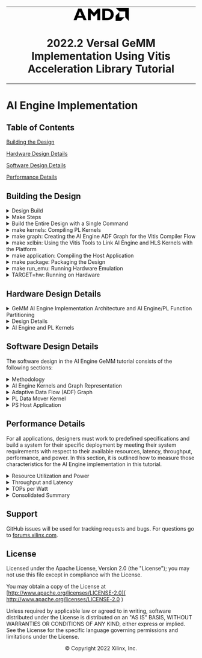 <table class="sphinxhide" width="100%">
 <tr width="100%">
    <td align="center"><img src="https://raw.githubusercontent.com/Xilinx/Image-Collateral/main/xilinx-logo.png" width="30%"/><h1>2022.2 Versal GeMM Implementation Using Vitis Acceleration Library Tutorial</h1>
    </td>
 </tr>
</table>

# AI Engine Implementation 

## Table of Contents

[Building the Design](#Building-the-Design)

[Hardware Design Details](#Hardware-Design-Details)

[Software Design Details](#Software-Design-Details)

[Performance Details](#Performance-Details)

## Building the Design

<details>
<summary>Design Build</summary> 

### Design Build

In this section, you will build and run the GeMM design using the AI Engine implementation. You will compile the AI Engine design and integrate it into a larger system design (including the PL kernels and PS host application). Review the [Integrating the Application section in the AI Engine Documentation](https://docs.xilinx.com/r/en-US/ug1076-ai-engine-environment/Integrating-the-Application-Using-the-Vitis-Tools-Flow) for the general flow. 

At the end of this section, the design flow will generate a new directory (called `build/`). Underneath are sub-directories named `(gemm_$(MAT_DIMS)/` (for example, `gemm_32x32x32/`) depending on the Mat A and Mat B Dimensions and the number of instances `x$(GEMM_INSTS)` chosen in the build. Each sub-directory contains the `hw_emu/` and/or `hw/` subfolders. The respective subfolders contain `Work/` and `libadf.a`, outputs from the AI Engine compiler, the host app executable and the builds, targeted to `hw` or `hw_emu` respectively. The `hw_emu/` subfolder contains the build for hardware emulation. The `hw/` subfolder contains the build for hardware run on a VCK190 board.

</details>

<details>
<summary>Make Steps</summary> 

### Make Steps

To run the following `make` steps (that is, `make kernels`, `make graph`, and so on), you must be in the `AIE/` folder. The options that can be specified in the `make` steps are as follows.

`TARGET:` This can be set to `hw` or `hw_emu` to build the design in the hardware or hardware emulation flow respectively. The default option is `hw_emu`.

`GEMM_INSTS:` This is set to `1` by default and is not allowed to be changed right.

`GEMM_SIZE`: Matrix Dimensions Involved. `32` means Mat A(input matrix 1), B(input matrix 2) and C(output matrix) are square matrices of dimension `32`. Permissible values are `32`, `64`, `128`, `256`, `512`, and `1024`.

`ITER_CNT:` The number of iterations the design is run. The default is `1`.

`EN_TRACE:` Flag to enable trace profiling. `0` is disabled and `1` is enabled. The default is `0` (disabled).

The Makefile uses the following directory references:

```
## Relative gemm directory
RELATIVE_PROJECT_DIR := ./

## Absolute gemm directory = <user path>/Tutorials/AI_Engine/gemm
PROJECT_REPO := $(shell readlink -f $(RELATIVE_PROJECT_DIR))

DESIGN_REPO  := $(PROJECT_REPO)/design
AIE_SRC_REPO := $(DESIGN_REPO)/aie_src
PL_SRC_REPO  := $(DESIGN_REPO)/pl_src
HOST_APP_SRC_REPO := $(DESIGN_REPO)/host_app_src

SYSTEM_CONFIGS_REPO    := $(DESIGN_REPO)/system_configs
PROFILING_CONFIGS_REPO := $(DESIGN_REPO)/profiling_configs
EXEC_SCRIPTS_REPO      := $(DESIGN_REPO)/exec_scripts
VIVADO_METRICS_SCRIPTS_REPO := $(DESIGN_REPO)/vivado_metrics_scripts

BASE_BLD_DIR     := $(PROJECT_REPO)/build
GEMM_BLD_DIR     := $(BASE_BLD_DIR)/gemm_$(MAT_DIMS)
INSTS_BLD_DIR    := $(GEMM_BLD_DIR)/x$(GEMM_INSTS)
BUILD_TARGET_DIR := $(INSTS_BLD_DIR)/$(TARGET)

VIVADO_REPORTS_REPO := $(PROJECT_REPO)/vivado_reports_dir
BLD_VIVADO_REPORTS_DIR := $(VIVADO_REPORTS_REPO)/gemm_$(MAT_DIMS)/x$(GEMM_INSTS)

VCD_XPE_REPO := $(PROJECT_REPO)/vcd_xpe_dir
BLD_VCD_XPE_DIR := $(VCD_XPE_REPO)/gemm_$(MAT_DIMS)/x$(GEMM_INSTS)
VCD_FILE_NAME := gemm_$(MAT_DIMS)_x$(GEMM_INSTS)
BLD_TGT_VCD_FILE := $(BUILD_TARGET_DIR)/$(VCD_FILE_NAME).vcd
XPE_FILE := $(BLD_VCD_XPE_DIR)/graph_$(VCD_FILE_NAME).xpe

EMBEDDED_PACKAGE_OUT := $(BUILD_TARGET_DIR)/package
EMBEDDED_EXEC_SCRIPT := run_script.sh

WORK_DIR := Work
```

</details>

<details>
<summary>Build the Entire Design with a Single Command</summary>

### Build for x86 simulation
Ensure LD_LIBRARY_PATH includes x86 version of Xilinx. e.g. `/opt/xilinx/xrt/lib`.
```bash
make kernels TARGET=sw_emu 
make graph TARGET=sw_emu
make x86sim TARGET=sw_emu # logs at <buildDir/x86simulator_output>, generates emconfig too
make xsa TARGET=sw_emu
make application TARGET=sw_emu
make package TARGET=sw_emu
export XCL_EMULATION_MODE=sw_emu
export XILINX_XRT=/opt/xilinx/xrt/
export X86SIM_OPTIONSPATH=/home/ruien/workspace/Vitis-Tutorials/AI_Engine_Development/Design_Tutorials/10-GeMM_AIEvsDSP/AIE/build/gemm_32x32x32/x1/sw_emu/Work/options/x86sim.options #x86sim
cd build/gemm_32x32x32/x1/sw_emu/
./gemm_aie_xrt.elf a.xclbin

make application TARGET=sw_emu SW_SIM=qemu
make package TARGET=sw_emu SW_SIM=qemu
cd build/gemm_32x32x32/x1/sw_emu/package
./launch_sw_emu.sh -x86-sim-options /home/ruien/workspace/Vitis-Tutorials/AI_Engine_Development/Design_Tutorials/10-GeMM_AIEvsDSP/AIE/build/gemm_32x32x32/x1/sw_emu/Work/options/x86sim.options #QEMU
export XILINX_XRT=/usr
export XCL_EMULATION_MODE=sw_emu
export LD_LIBRARY_PATH=/run/media/mmcblk0p1:/tmp:$LD_LIBRARY_PATH
./gemm_aie_xrt.elf a.xclbin

make kernels
make graph
make xsa
make application
make package
export XILINX_XRT=/usr
./gemm_aie_xrt.elf a.xclbin
```

### Build the Entire Design with a Single Command

If you are already familiar with the AI Engine and Vitis kernel compilation flows, you can build the entire design for each case of `gemm_$(MAT_DIMS)` with one command: 

```bash
make run (default target is hardware emulation, 1 instance, gemm_$(MAT_DIMS) matrix dimensions, iterations=1 and no trace-profiling )
```
or 

```bash
make run TARGET=hw ITER_CNT=16 EN_TRACE=1 GEMM_SIZE=64 (hardware, 16 iterations, , matrix dimentions 64 for Mat A, B and C and enable trace profiling )
```

This command runs the `make kernels`,`make graph`,`make xclbin`,`make application`,`make package`, and `make run_emu` for hardware emulation or to run on hardware (VCK190 board) depending on the `TARGET` you specify. The settings also apply to the individual make steps listed below.

The generated files for each `gemm_$(MAT_DIMS)` are placed under an individual directory: `$(BUILD_TARGET_DIR)/`. Each `make` step to build the design is specified in the following sections. These sections also detail the options used and the location of input and output files in each case.

</details>

<details>
<summary>make kernels: Compiling PL Kernels</summary> 

### make kernels: Compiling PL Kernels

In this step, the Vitis compiler takes any Vitis compiler kernels (RTL or HLS C) in the PL region of the target platform (`xilinx_vck190_base_202220_1`) and the AI Engine kernels and graph and compiles them into their respective XO files. The following commands compile the kernels (default `TARGET=hw_emu`, `GEMM_INSTS=1`, `GEMM_SIZE=32`, `ITER_CNT=1` and `EN_TRACE=0`). 

```
make kernels
```

The command alongwith the options used is as follows (for `dma_hls`):

```
$(BUILD_TARGET_DIR)/$(DATAMOVER_KERNEL_XO).xo: 
	mkdir -p $(BUILD_TARGET_DIR); \
	cd $(BUILD_TARGET_DIR); \
	v++ --target $(TARGET) $(DATAMOVER_KERNEL_VPP_FLAGS) \
		$(VPP_FLAGS) -c -k $(DATAMOVER_KERNEL_TOP) \
		$(DATAMOVER_KERNEL_SRC) -o $@
```

See [this page](https://docs.xilinx.com/r/en-US/ug1393-vitis-application-acceleration/Vitis-Compiler-Command) for a detailed description of all Vitis compiler switches. The following table provides a summary of the switches used. 

|Switch|Description|
|  ---  |  ---  |
|--target \| -t [hw\|hw_emu]|Specifies the build target.|
|--platform \| -f|Specifies the name of a supported acceleration platform as specified by the $PLATFORM_REPO_PATHS environment variable or the full path to the platform XPFM file.|
|--save-temps \| -s|Directs the Vitis compiler command to save intermediate files/directories created during the compilation and link process. Use the `--temp_dir` option to specify a location to write the intermediate files to.|
|--temp_dir <string>|This allows you to manage the location where the tool writes temporary files created during the build process. The temporary results are written by the Vitis compiler, and then removed, unless the `--save-temps` option is also specified.|
|--verbose|Display verbose/debug information.|
|--compile \| -c|Required for compilation to generate XO files from kernel source files.|
|--kernel \<arg\>\|-k \<arg\>|Compile only the specified kernel from the input file. Only one -k option is allowed per Vitis compiler command.|
|--output \| -o|Specifies the name of the output file generated by the V++ command. The DMA HLS kernels output should be XO.|

|Input|Description|
|  ---  |  ---  |
|$(PL_SRC_REPO)/dma_hls.cpp|Defines the data mover PL kernel.|

|Output|Description|
|  ---  |  ---  |
|$(BUILD_TARGET_DIR)/dma_hls.hw_emu.xo|The data mover kernel object file.|

</details>

<details>
<summary>make graph: Creating the AI Engine ADF Graph for the Vitis Compiler Flow</summary> 

### make graph: Creating the AI Engine ADF Graph for Vitis Compiler Flow

An ADF graph can be connected to an extensible Vitis platform (the graph I/Os can be connected either to platform ports or to ports on Vitis kernels through Vitis compiler connectivity directives). 

* The AI Engine ADF C++ graph of the design contains AI Engine kernels and PL kernels. 
* All interconnects between kernels are defined in the C++ graph
* All interconnections to external I/O are fully specified in the C++ simulation testbench (`graph.cpp`) that instantiates the C++ ADF graph object. 

To compile the graph using the Makefile flow type (default `TARGET=hw_emu`, `GEMM_INSTS=1`, `GEMM_SIZE=32`, `ITER_CNT=1` and `EN_TRACE=0`):

```
make graph
```

The following AI Engine compiler command, alongwith the options used, compiles the AI Engine design graph: 

```
...
AIE_FLAGS := -include=$(AIE_SRC_REPO)
AIE_FLAGS += -include=$(DSPLIB_ROOT)/L1/include/aie
AIE_FLAGS += -include=$(DSPLIB_ROOT)/L1/src/aie
AIE_FLAGS += -include=$(DSPLIB_ROOT)/L1/tests/aie/inc
AIE_FLAGS += -include=$(DSPLIB_ROOT)/L1/tests/aie/src
AIE_FLAGS += -include=$(DSPLIB_ROOT)/L2/include/aie
AIE_FLAGS += -include=$(DSPLIB_ROOT)/L2/tests/aie/common/inc
AIE_FLAGS += --verbose
AIE_FLAGS += --Xpreproc="-DITER_CNT=$(ITER_CNT)"
AIE_FLAGS += --Xpreproc="-DGEMM_SIZE=$(GEMM_SIZE)"
AIE_FLAGS += --Xpreproc="-DGEMM_INSTS=$(GEMM_INSTS)"
AIE_FLAGS += --platform=$(PLATFORM)
AIE_FLAGS += --log-level=5
AIE_FLAGS += --test-iterations=2
AIE_FLAGS += --pl-freq=$(PL_FREQ)
AIE_FLAGS += --dataflow

AIE_FLAGS += --heapsize=7000
AIE_FLAGS += --Xchess="main:bridge.llibs=softfloat m"
AIE_FLAGS += --workdir=$(WORK_DIR)
...
graph: $(LIBADF_A)

$(LIBADF_A): $(GRAPH_SRC_CPP)
	mkdir -p $(BUILD_TARGET_DIR); \
	cd $(BUILD_TARGET_DIR); \
	aiecompiler $(AIE_FLAGS) $(GRAPH_SRC_CPP) 2>&1 | tee -a aiecompiler.log
```

See [this page](https://docs.xilinx.com/r/en-US/ug1076-ai-engine-environment) for full AI Engine programming environment documentation.

The following table provides a summary of the switches used. 

|Switch|Description|
|  ---  |  ---  |
|--include=\<string\>|Specify compile-time include directory (zero or more).|
|--verbose\|-v|Verbose output of the AI Engine compiler emits compiler messages at various stages of compilation. These debug and tracing logs provide useful messages on the compilation process.|
|--Xpreproc="-D\<Pre-processor Macro String\>"|Specify compile time macro.|
|--Xchess="\<Chess Make Options\>"|Specify compile time chess make options; "main:bridge.llibs=softfloat m" enables floating point operations.|
|--heapsize=\<int\>|Heap size in bytes.|
|--log-level=\<int\>|Log level for verbose logging (default=1).|
|--workdir=\<string\>|By default, the compiler writes all outputs to a sub-directory of the current directory, called Work. Use this option to specify a different output directory.|

The following is a description of the output objects that results from executing the AI Engine compiler (`aiecompiler`) command.

|Inputs Sources|Description|
|  ---  |  ---  |
|$(AIE_SRC_REPO)/graph.cpp|Defines the GeMM graph objects.|

|Output Objects|Description|
|  ---  |  ---  |
|$(BUILD_TARGET_DIR)/libadf.a|Compiled AI Engine design graph.|
|$(BUILD_TARGET_DIR)/Work/|Directory that contains all outputs of the AI Engine compiler.|
</details>

<details>
<summary>make xclbin: Using the Vitis Tools to Link AI Engine and HLS Kernels with the Platform</summary> 

### make xclbin: Using the Vitis Tools to Link AI Engine and HLS Kernels with the Platform

After the AI Engine kernels and graph and PL HLS kernels have been compiled, you can use the Vitis compiler to link them with the platform to generate a XCLBIN file. 

The Vitis tools allow you to integrate the AI Engine, HLS, and RTL kernels into an existing extensible platform. This is an automated step from a software developer perspective where the platform chosen is provided by the hardware designer. Alternatively, you can opt to use one of the many extensible base platforms provided by Xilinx, and use the Vitis tools to build the hardware design and integrate the AI Engine and PL kernels into it.
 
To test this feature in this tutorial, use the base VCK190 platform to build the design. The command to run this step is shown in the following example (default `TARGET=hw_emu`, `GEMM_INSTS=1`, `GEMM_SIZE=32`, `ITER_CNT=1` and `EN_TRACE=0`):

```
make xclbin
``` 

The command alongwith the options used is as follows:

```
...
VPP_FLAGS := --platform $(PLATFORM)
VPP_FLAGS += --save-temps
VPP_FLAGS += --temp_dir $(BUILD_TARGET_DIR)/_x
VPP_FLAGS += --verbose
VPP_FLAGS += -g
...
VPP_LINK_FLAGS += --clock.freqHz $(VPP_CLOCK_FREQ):$(DATAMOVER_KERNEL_TOP)_0
VPP_LINK_FLAGS += --clock.defaultTolerance 0.001

### If Profiling for Performance Measurement is enabled..
ifeq ($(EN_TRACE),1)
   ifeq ($(GEMM_INSTS),1)
      VPP_LINK_FLAGS += --profile.data $(DATAMOVER_KERNEL_TOP):all:all
   
   endif
   
   VPP_LINK_FLAGS += --profile.trace_memory DDR
   
endif

VPP_LINK_FLAGS += --config $(SYSTEM_CONFIGS_REPO)/x$(GEMM_INSTS).cfg
VPP_LINK_FLAGS += --vivado.prop fileset.sim_1.xsim.simulate.log_all_signals=true

VPP_LINK_FLAGS += --vivado.prop run.synth_1.{STEPS.SYNTH_DESIGN.ARGS.CONTROL_SET_OPT_THRESHOLD}={16}
#VPP_LINK_FLAGS += --vivado.prop run.synth_1.{STEPS.SYNTH_DESIGN.ARGS.RETIMING}={true}

ifeq ($(GEMM_SIZE),64)
   VPP_LINK_FLAGS += --vivado.prop run.impl_1.{strategy}={Area_Explore}
   VPP_LINK_FLAGS += --vivado.prop run.impl_1.{STEPS.POST_ROUTE_PHYS_OPT_DESIGN.ARGS.IS_ENABLED}={true}
   VPP_LINK_FLAGS += --vivado.prop run.impl_1.{STEPS.POST_ROUTE_PHYS_OPT_DESIGN.ARGS.DIRECTIVE}={AggressiveExplore}

else ifeq ($(GEMM_SIZE),512)
   VPP_LINK_FLAGS += --vivado.prop run.impl_1.{strategy}={Area_Explore}

else ifeq ($(GEMM_SIZE),1024)
   VPP_LINK_FLAGS += --vivado.prop run.impl_1.{strategy}={Congestion_SpreadLogic_high}
   VPP_LINK_FLAGS += --vivado.prop run.impl_1.{STEPS.ROUTE_DESIGN.ARGS.DIRECTIVE}={AggressiveExplore}

endif
...
xclbin: $(BUILD_TARGET_DIR)/$(XCLBIN)

$(BUILD_TARGET_DIR)/$(XCLBIN): kernels $(LIBADF_A)
	cd $(BUILD_TARGET_DIR);	\
	v++ -l $(VPP_FLAGS) $(VPP_LINK_FLAGS) -t $(TARGET) -o $@ \
		    $(KERNEL_XOS) $(LIBADF_A)
```
See [this page](https://docs.xilinx.com/r/en-US/ug1393-vitis-application-acceleration/Building-the-Device-Binary) for a detailed description of Vitis linking options.

|Switch|Description|
|  ---  |  ---  |
|--platform \| -f|Specifies the name of a supported acceleration platform as specified by the $PLATFORM_REPO_PATHS environment variable or the full path to the platform XPFM file.|
|--save-temps \| -s|Directs the V++ command to save intermediate files/directories created during the compilation and link process. Use the `--temp_dir` option to specify a location to write the intermediate files to.|
|--temp_dir <string>|This allows you to manage the location where the tool writes temporary files created during the build process. The temporary results are written by the Vitis compiler, and then removed, unless the `--save-temps` option is also specified.|
|--verbose|Display verbose/debug information.|
|--config <config_file>|Specifies a configuration file containing V++ switches.|
|--output \| -o|Specifies the name of the output file generated by the V++ command. In this design the outputs of the DMA HLS kernels and the PL kernels interfacing with the AI Engine are in XO files.|
|--profile.data [<kernel_name>\|all]:[<cu_name>\|all]:[<interface_name>\|all]\(:[counters\|all]\)|Enables monitoring of data ports through the monitor IPs. This option needs to be specified during linking. See [this page](https://www.xilinx.com/html_docs/xilinx2022_2/vitis_doc/vitiscommandcompiler.html#lpy1600804966354) for detailed profiling options.|
|--profile.trace_memory \<FIFO\>:\<size\>\|\<MEMORY\>[\<n\>]|When building the hardware target \(-t=hw\), use this option to specify the type and amount of memory to use for capturing trace data. See [this page](https://www.xilinx.com/html_docs/xilinx2022_2/vitis_doc/vitiscommandcompiler.html#lpy1600804966354) for detailed profiling options.|

The information to tell the linker how to connect the AI Engine and PL kernels together is described in a configuration file, `system_configs/x$(GEMM_INSTS).cfg`. The file describes the overall connection scheme of the system.

```
[connectivity]
nk=dma_hls:1:dma_hls_0

#Connections For GEMM Insts 0...
stream_connect=dma_hls_0.strmOut_to_A0:ai_engine_0.DataIn0
stream_connect=dma_hls_0.strmOut_to_A1:ai_engine_0.DataIn1
stream_connect=dma_hls_0.strmOut_to_A2:ai_engine_0.DataIn2
stream_connect=dma_hls_0.strmOut_to_A3:ai_engine_0.DataIn3
stream_connect=dma_hls_0.strmOut_to_A4:ai_engine_0.DataIn4
stream_connect=dma_hls_0.strmOut_to_A5:ai_engine_0.DataIn5
stream_connect=dma_hls_0.strmOut_to_A6:ai_engine_0.DataIn6
stream_connect=dma_hls_0.strmOut_to_A7:ai_engine_0.DataIn7
stream_connect=dma_hls_0.strmOut_to_A8:ai_engine_0.DataIn8
stream_connect=dma_hls_0.strmOut_to_A9:ai_engine_0.DataIn9
stream_connect=dma_hls_0.strmOut_to_A10:ai_engine_0.DataIn10
stream_connect=dma_hls_0.strmOut_to_A11:ai_engine_0.DataIn11
stream_connect=dma_hls_0.strmOut_to_A12:ai_engine_0.DataIn12
stream_connect=dma_hls_0.strmOut_to_A13:ai_engine_0.DataIn13
stream_connect=dma_hls_0.strmOut_to_A14:ai_engine_0.DataIn14
stream_connect=dma_hls_0.strmOut_to_A15:ai_engine_0.DataIn15
stream_connect=dma_hls_0.strmOut_to_B0:ai_engine_0.DataIn16
stream_connect=dma_hls_0.strmOut_to_B1:ai_engine_0.DataIn17
stream_connect=dma_hls_0.strmOut_to_B2:ai_engine_0.DataIn18
stream_connect=dma_hls_0.strmOut_to_B3:ai_engine_0.DataIn19
stream_connect=dma_hls_0.strmOut_to_B4:ai_engine_0.DataIn20
stream_connect=dma_hls_0.strmOut_to_B5:ai_engine_0.DataIn21
stream_connect=dma_hls_0.strmOut_to_B6:ai_engine_0.DataIn22
stream_connect=dma_hls_0.strmOut_to_B7:ai_engine_0.DataIn23
stream_connect=dma_hls_0.strmOut_to_B8:ai_engine_0.DataIn24
stream_connect=dma_hls_0.strmOut_to_B9:ai_engine_0.DataIn25
stream_connect=dma_hls_0.strmOut_to_B10:ai_engine_0.DataIn26
stream_connect=dma_hls_0.strmOut_to_B11:ai_engine_0.DataIn27
stream_connect=dma_hls_0.strmOut_to_B12:ai_engine_0.DataIn28
stream_connect=dma_hls_0.strmOut_to_B13:ai_engine_0.DataIn29
stream_connect=dma_hls_0.strmOut_to_B14:ai_engine_0.DataIn30
stream_connect=dma_hls_0.strmOut_to_B15:ai_engine_0.DataIn31
stream_connect=ai_engine_0.DataOut0:dma_hls_0.strmInp_from_C0
stream_connect=ai_engine_0.DataOut1:dma_hls_0.strmInp_from_C1
stream_connect=ai_engine_0.DataOut2:dma_hls_0.strmInp_from_C2
stream_connect=ai_engine_0.DataOut3:dma_hls_0.strmInp_from_C3

[advanced]
## Disable Profiling in hw_emu so that it is faster...
param=hw_emu.enableProfiling=false

## Export the xsa of the design..
param=compiler.addOutputTypes=hw_export
```

See [this page](https://docs.xilinx.com/r/en-US/ug1393-vitis-application-acceleration/Vitis-Compiler-Configuration-File) for a detailed description of the Vitis compiler configuration file.

|Switch|Comment|
|  ---  |  ---  |
|--connectivity.nk|Number of kernels. `dma_hls:1:dma_hls_0` means that the Vitis compiler should instantiate one dma_hls kernel and name the instance `dma_hls_0`.|
|--connectivity.stream_connect|How the kernels will connect to IPs, platforms, or other kernels. The output of the AI Engine compiler tells you the interfaces that need to be connected. `dma_hls_0.strmOut_to_A0:ai_engine_0.DataIn0` means that the Vitis compiler should connect the port `strmOut_to_A0` of the `dma_hls` PL kernel to the shim channel of the AI Engine with the logical name `DataIn0`, defined in `$(AIE_SRC_REPO)/graph.cpp` as part of the PLIO instantiation.|
|param=compiler.addOutputTypes=hw_export| This option tells the Vitis compiler that besides creating an XCLBIN file, it also outputs an XSA file which is needed to create a post-Vivado fixed platform for Vitis software development.|

The Vitis compiler calls the Vivado® IP integrator under the hood to build the design. The platform and kernels are input to the Vivado Design Suite, which produces a simulation XSA or an XSA after running place and route on the design. The point at which the XSA is produced from Vivado depends on the `-target` option set on the Vitis compiler command line. 

You can now view the Vivado project, which is located in the `$(BUILD_TARGET_DIR)/_x/link/vivado/vpl/prj` directory. You have now have generated the XCLBIN file that will be used to execute your design on the platform.

</details>

<details>
<summary>make application: Compiling the Host Application</summary> 

### make application: Compiling the Host Application

You can compile the host application by following the typical cross-compilation flow for the Cortex A72. To build the application, run the following command (default `TARGET=hw_emu`, `GEMM_INSTS=1`, `GEMM_SIZE=32`, `ITER_CNT=1` and `EN_TRACE=0`):

```
make application
```
or

```
application: $(LIBADF_A)
	@rm -rf $(BUILD_TARGET_DIR)/app_control.o $(BUILD_TARGET_DIR)/gemm_aie_app.o $(BUILD_TARGET_DIR)/$(APP_ELF)
	$(CXX) $(GCC_FLAGS) $(GCC_INC_FLAGS) $(AIE_CONTROL_CPP) -o $(BUILD_TARGET_DIR)/app_control.o
	$(CXX) $(GCC_FLAGS) $(GCC_INC_FLAGS) $(APP_SRC_CPP) -o $(BUILD_TARGET_DIR)/gemm_aie_app.o $(GCC_INC_LIB) $(GCC_LIB)
	$(CXX) $(BUILD_TARGET_DIR)/app_control.o $(BUILD_TARGET_DIR)/gemm_aie_app.o $(GCC_INC_LIB) $(GCC_LIB) -o $(BUILD_TARGET_DIR)/$(APP_ELF)
```

See [this page](https://xilinx.github.io/XRT/2022.2/html/index.html) for XRT documentation. See [this page](https://docs.xilinx.com/r/en-US/ug1393-vitis-application-acceleration/Host-Programming) for details of host application programming.


|Switch|Description|
|  ---  |  ---  |
|-O \| Optimize.| Optimizing compilation takes more time and a lot more memory for a large function. With -O, the compiler tries to reduce code size and execution time, without performing any of the optimizations that can take a great deal of compilation time.|
|-D__linux__|
|-DXAIE_DEBUG|Enable debug interface capabilities where certain core status, event status, or stack trace can be dumped out.|
|-D\<Pre-processor Macro String\>=\<value\>|Pass pre-processor macro definitions to the cross-compiler.|
|-I \<dir\>|Add the directory `dir` to the list of directories to be searched for header files.|
|-o \<file\>|Place output in file `<file>`. This applies regardless of the output being produced, whether it be an executable file, an object file, an assembler file, or preprocessed C code.|
|--sysroot=\<dir\>|Use `dir` as the logical root directory for headers and libraries. For example, if the compiler normally searches for headers in `/usr/include` and libraries in `/usr/lib`, it instead searches `dir/usr/include` and `dir/usr/lib`. This is automatically set by the `env_setup.sh` script.|
|-l\<library\>|Search the library named `library` when linking. The GeMM tutorial requires the `adf_api_xrt` and `xrt_coreutil` libraries.|
|-L \<dir\>|Add directory `<dir>` to the list of directories to be searched for `-l`.|

The following is a description of the input sources compiled by the AI Engine compiler command. 

|Inputs Sources|Description|
|  ---  |  ---  |
|$(HOST_APP_SRC_REPO)/gemm_aie_app.cpp|Source application file for the `gemm_aie_xrt.elf` that will run on an A72 processor.|
|$(BUILD_TARGET_DIR)/Work/ps/c_rts/aie_control_xrt.cpp|This is the AI Engine control code generated implementing the graph APIs for the GeMM graph.|

The following is a description of the output objects that results from executing the AI Engine compiler command with the above inputs and options. 

|Output Objects|Description|
|  ---  |  ---  |
|$(BUILD_TARGET_DIR)/gemm_aie_xrt.elf|The executable that will run on an A72 processor.|

</details>

<details>
<summary>make package: Packaging the Design</summary> 

### make package: Packaging the Design

With the AI Engine outputs created, as well as the new platform, you can now generate the programmable device image (PDI) and a package to be used on an SD card. The PDI contains all the executables, bitstreams, and configurations of the device. The packaged SD card directory contains everything to boot Linux, the generated applications, and the XCLBIN.

The command to run this step is as follows (default `TARGET=hw_emu`, `GEMM_INSTS=1`, `GEMM_SIZE=32`, `ITER_CNT=1` and `EN_TRACE=0`):

```
make package
``` 

or

```
...
PKG_FLAGS := -t $(TARGET)
PKG_FLAGS += --save-temps
PKG_FLAGS += --temp_dir $(BUILD_TARGET_DIR)/_x
PKG_FLAGS += -f $(PLATFORM)
PKG_FLAGS += --package.rootfs $(XLNX_VERSAL)/rootfs.ext4
PKG_FLAGS += --package.kernel_image $(XLNX_VERSAL)/Image
PKG_FLAGS += --package.boot_mode=sd
PKG_FLAGS += --package.out_dir $(EMBEDDED_PACKAGE_OUT)
PKG_FLAGS += --package.image_format=ext4
PKG_FLAGS += --package.sd_file $(BUILD_TARGET_DIR)/$(APP_ELF) $(BUILD_TARGET_DIR)/$(XCLBIN) $(LIBADF_A)
PKG_FLAGS += --package.sd_file $(EXEC_SCRIPTS_REPO)/$(EMBEDDED_EXEC_SCRIPT)

### If Profiling for Performance Measurement is enabled..
ifeq ($(EN_TRACE),1)
   PKG_FLAGS += --package.sd_file $(PROFILING_CONFIGS_REPO)/xrt.ini

endif

### If XRT_ROOT is set...
ifdef XRT_ROOT
   PKG_FLAGS += --package.sd_dir $(XRT_ROOT)

endif

PKG_FLAGS += --package.defer_aie_run
...
package:
	rm -rf $(EMBEDDED_PACKAGE_OUT)
	cd $(BUILD_TARGET_DIR);	\
	v++ -p $(PKG_FLAGS)
	cp -rf $(BUILD_TARGET_DIR)/package $(BUILD_TARGET_DIR)/package_backup
```

See [this page](https://www.xilinx.com/html_docs/xilinx2022_2/vitis_doc/packagesystem1.html#cwq1586366344968) for more details about packaging the system.

|Switch|Description|
|  ---  |  ---  |
|--target \| -t [hw\|hw_emu]|Specifies the build target.|
|--package \| -p|Packages the final product at the end of the Vitis compile and link build process.|
|--package.rootfs \<arg\>|Where \<arg\> specifies the absolute or relative path to a processed Linux root file system file. The platform RootFS file is available for download from xilinx.com. Refer to the [Vitis Software Platform Installation](https://www.xilinx.com/html_docs/xilinx2022_2/vitis_doc/acceleration_installation.html) for more information.|
|--package.kernel_image \<arg\>|Where \<arg\> specifies the absolute or relative path to a Linux kernel image file. Overrides the existing image available in the platform. The platform image file is available for download from xilinx.com. Refer to the [Vitis Software Platform Installation](https://www.xilinx.com/html_docs/xilinx2022_2/vitis_doc/acceleration_installation.html) for more information.|
|--package.boot_mode \<arg\>|Where \<arg\> specifies <ospi\|qspi\|sd>. Boot mode used for running the application in emulation or on hardware.|
|--package.image_format|Where \<arg\> specifies the \<ext4\|fat32\> output image file format. `ext4` is the Linux file system and `fat32` is the Windows file system.|
|--package.sd_file|Where \<arg\> specifies an ELF or other data file to package into the `sd_card` directory/image. This option can be used repeatedly to specify multiple files to add to the `sd_card` directory.|
|--package.defer_aie_run| Load the AI Engine application with the ELF file, but wait to run it until graph run directs it. This is required in the PS based AI Engine flow.|

|Inputs Sources|Description|
|  ---  |  ---  |
|$(PLATFORM_REPO_PATHS)/sw/versal/xrt|The PS host application needs the XRT headers in this folder to execute.|
|$(PLATFORM_REPO_PATHS)/sw/versal/xilinx-versal/rootfs.ext4|The root filesystem file for PetaLinux.|
|$(PLATFORM_REPO_PATHS)/sw/versal/xilinx-versal/Image|The pre-built PetaLinux image that the processor boots from.|
|$(BUILD_TARGET_DIR)/gemm_aie_xrt.elf|The PS host application executable created in the `make application` step.|
|$(BUILD_TARGET_DIR)/vck190_aie_gemm.hw_emu.xclbin|The XCLBIN file created in the `make xclbin` step.|
|$(BUILD_TARGET_DIR)/libadf.a|The compiled AI Engine design graph created in the `make graph` step.|

The output of the Vitis compiler package step is the package directory that contains the contents to run hardware emulation. 

|Output Objects|Description|
|  ---  |  ---  |
|$(BUILD_TARGET_DIR)/package|The hardware emulation package that contains the boot file, hardware emulation launch script, PLM and PMC boot files, PMC and QEMU command argument specification files, and Vivado simulation folder.|

</details>

<details>
<summary>make run_emu: Running Hardware Emulation</summary>

### make run_emu: Running Hardware Emulation

After packaging, everything is set to run hardware emulation. To run emulation, use the following command (default `TARGET=hw_emu`):

```
make run_emu 
```

or

```
###########################################################################
Hardware Emulation Goto:
$(BUILD_TARGET_DIR)/package

and do:
./launch_hw_emu.sh or ./launch_hw_emu.sh -g (for waveform viewer)...

```

When hardware emulation is launched, you will see the QEMU simulator load. Wait for the autoboot countdown to go to zero. After a few minutes, the root Linux prompt comes up: 

```bash
root@versal-rootfs-common-2022.2:~#
```

After the root prompt comes up, run the following commands to run the design:  

```
mount /dev/mmcblk0p1 /mnt
cd /mnt
export XILINX_XRT=/usr
./gemm_aie_xrt.elf a.xclbin
```

The `gemm_aie_xrt.elf` executes. After a few minutes, you should see the output with `TEST PASSED` on the console. When this is shown, run the following keyboard command to exit the QEMU instance: 

```
#To exit QEMU Simulation
Press CtrlA, let go of the keyboard, and then press x 
```

To run with waveform, do the following:

```
cd $(BUILD_TARGET_DIR)/package
./launch_hw_emu.sh -g
```

The XSIM Waveform Viewer is launched. Drag and drop the signals into the viewer and click **Play** to start the emulation. Go back to the terminal and wait for the Linux prompt to show up. In the XSIM Waveform Viewer, you will see the signals you added to the waveform adjusting over the execution of the design. When this is done, hit the pause button and close the window to end the emulation.

The following figure shows a waveform view of the gemm_32x32x32 - 1x design.

![Image of GeMM AIE HW_EMU Run Waveform View For 32x32x32 Design](images/gemm_aie_hw_emu_waveform_view_32x32x32.PNG)

</details>

<details>
<summary>TARGET=hw: Running on Hardware</summary>

### Running on Hardware

To run the design in hardware, rerun the following `make` steps with `TARGET=hw` and other applicable options (see the preceding `make` steps specified above).

```
make kernels xclbin package TARGET=hw 
```

These commands create a `$(BUILD_TARGET_DIR)` folder with the kernels, XCLBIN, and `package` for a hardware run. 

Run the following step to set up the execution file, generated images, and base images (`$(BUILD_TARGET_DIR)/package/sd_card` and `$(BUILD_TARGET_DIR)/package/sd_card.img`).

```
make run_emu TARGET=hw 
```

These commands create a `build/hw` folder with the kernels, XCLBIN, and `package` for a hardware run. Follow steps 1-9 to run the `gemm_aie_xrt.elf` executable on your VCK190 board. 

**Step 1.** Ensure your board is powered off. 

**Step 2.** Use an SD card writer (such as balenaEtcher) to flash the `sd_card.img` file to an SD card. 

**Step 3.** Plug the flashed SD card into the top slot of the VCK190 board. 

**Step 4.** Set the switch (`SW1 Mode\[3:0\]=1110 = OFF OFF OFF ON`).

**Step 5.** Connect your computer to the VCK190 board using the USB cable included with the board. 

**Step 6.** Open a TeraTerm terminal and select the correct COM port. Set the port settings to the following: 

```
Port: <COMMXX>
Speed: 115200
Data: 8 bit
Parity: none
Stop Bits: 1 bit
Flow control: none
Transmit delay: 0 msec/char 0 msec/line
```

**Step 7.** Power on the board.

**Step 8.** Wait until you see the `root@versal-rootfs-common-2022_2` Linux command prompt. Press **Enter** a few times to get past any `xinit` errors. 

**Step 9.** Run the following commands in the TeraTerm terminal: 

```
cd /mnt/sd-mmcblk0p1
export XILINX_XRT=/usr

./gemm_aie_xrt.elf a.xclbin
```

</details>

## Hardware Design Details
<details>
<summary>GeMM AI Engine Implementation Architecture and AI Engine/PL Function Partitioning</summary>

### GeMM AI Engine Implementation Architecture and AI Engine/PL Function Partitioning

The following figure shows a high-level block diagram of the design. The test harness consists of the AI Engine and data mover HLS kernels (`dma_hls`). In this setup, there is an AXI4-Stream interface between the data mover kernels and AI Engines, with a data width of 128 bits. The data mover kernels and the AI Engine array interface are running at 250 MHz.

The data mover is a PL-based data generator and checker. It generates constant matrices as inputs and checks the output of the gemm core for its output.

#### GeMM Block Diagram for Matrices 32x32x32 to 512x512x512
![Image of GeMM AIE Implementation Architecture GeMM 32x32x32 to 512x512x512](images/gemm_aie_block_diagram_common.PNG)


#### GeMM Block Diagram for Matrix 1024x1024x1024
![Image of GeMM AIE Implementation Architecture GeMM 1024x1024x1024](images/gemm_aie_block_diagram_1024x1024x1024.PNG)

</details>

<details>
<summary>Design Details</summary>

### Design Details

The design in this tutorial starts with a base platform containing the control interface and processing system (CIPS), NoC, AI Engine, and the interfaces among them. The Vitis compiler linker step builds on top of the base platform by adding the AI Engine graphs and PL kernels. To add the various functions in a system-level design, PL kernels are added to the base platform depending on the application (that is, the PL kernels present in each design might vary). An ADF graph is connected to an extensible Vitis platform where the graph I/Os are connected either to the platform ports or to ports on Vitis kernels through the Vitis compiler connectivity directives. In the design, the components are added by the Vitis compiler `-l` step (see [make XCLBIN](#make-xclbin-using-the-vitis-tools-to-link-ai-engine-and-hls-kernels-with-the-platform)) and include the following:


* `libadf.a`
* Data mover kernel (`dma_hls.[hw|hw_emu].xo`)
* Connection interfaces defined in the system configuration file

To see a schematic view of the design with the extended platform as shown in the following figure, open the following in Vivado:

```
`build/gemm_$(MAT_DIMS)/x$(GEMM_INSTS)/[hw|hw_emu]/_x/link/vivado/vpl/prj/prj.xpr`
```

![Image of GeMM AIE Vivado BD GeMM 32x32x32](images/gemm_aie_vivado_bd_32x32x32.PNG)

In this design, the GeMM computation happens in multiple stages, the input is split and broadcast to multiple cores, the number of rows in Mat A and the number of columns in Mat B is split into several blocks, based on the cascade length etc., and then each block in Mat A is multiplied with the corresponding block in Mat B, which generates blocks of outputs, which finally propagated for to the final output.

The datamover kernel provides the parallel inputs required by the GeMM AIE graph, and finally, the data coming out of the AI Engines is streamed to a PL kernel where it is checked against the expected constant pattern. If there is a mismatch, it is recorded in the variable `errCnt`, which is read in the host app to determine whether the test has passed or failed.

The system debugging and profiling IP (DPA) is added to the PL region of the device to capture AI Engine runtime trace data if the `EN_TRACE` option is enabled in the design. The `dma_hls` kernel and the AI Engine array interface are both operating at 250 MHz.

</details>

<details>
<summary>AI Engine and PL Kernels</summary>

### AI Engine and PL Kernels

The top-level AI Engine graph, `graph.cpp`, contains two sub-graphs: `aiesynth_graph` and `GeMM`. The `aiesynth_graph` performs the block-level GeMM and the `GeMM` graph.

#### dma_hls

The PL-based data mover consists of the `dma_hls` kernel, which generates constant Inputs for Mat A and B and checks the output of GeMM graph for the expected constant pattern.

* It internally comprises four loops (`inp_A`, `inp_B`, and `out_C`), with all concurrently scheduled.
* The data width is 128 bits at both the AXI4-stream I/O sides, running at 250 MHz.

</details>

## Software Design Details

The software design in the AI Engine GeMM tutorial consists of the following sections:

<details>
<summary>Methodology</summary>

### Methodology

The following figure elaborates on the AI Engine implementation methodology.


#### GeMM Block Diagram Methodology for Matrices 32x32x32 to 512x512x512

![Image of GeMM AIE Implementation Methodology GeMM 32x32x32 to 512x512x512](images/gemm_aie_block_diagram_methodology_common.PNG)

#### GeMM Block Diagram Methodology for Matrix 1024x1024x1024

![Image of GeMM AIE Implementation Methodology GeMM 1024x1024x1024](images/gemm_aie_block_diagram_methodology_1024x1024x1024.PNG)

#### AI Engine

##### Independent Cores

The kernels in the AI Engine graph for `aiesynth_graph` are to be configured to be independent, with runtime ratios set to >= 0.6 so that each can be run independently of the other.

```
...
for(int i = 0; i < 8; i++) {
            adf::runtime<ratio>(sg_0_0_kernels[i]) = 0.9;
         }
...
```

##### Window Streaming Buffer Config

The `graph.h` graph performs GeMM with graph window streaming buffer size as `WINDOW_SIZE`, which fixed to matrix dimension.
```
...
#if GEMM_SIZE < 1024
      #define SPLIT 8
      #define CASC_LN 4
      #define N_SAMPLES 1
      #define DIM_A (GEMM_SIZE / (SPLIT)) // * CASC_LN))
      #define DIM_AB (GEMM_SIZE)// / CASC_LN)
      #define DIM_B (GEMM_SIZE / SPLIT)
      //#define GRAPH_ITER_CNT (SPLIT * ITER_CNT)
      #define GRAPH_ITER_CNT (SPLIT)
   
   #else
      #define SPLIT 8
      #define CASC_LN 4
      #define N_SAMPLES 1
      #define DIM_A (GEMM_SIZE / 32) // * CASC_LN))
      #define DIM_AB (GEMM_SIZE)// / CASC_LN)
      #define DIM_B (GEMM_SIZE / 32)
      #define GRAPH_ITER_CNT ((32 / 8) * 32 * ITER_CNT)
   
   #endif
   
   #define WINDOW_SIZE (DIM_A * DIM_AB * N_SAMPLES)

...
```

#### Data Mover

##### Data Generation/Checking and Sequencing

The data mover comprises four loops (`inp_A`, `inp_B`, and `out_C`), with all concurrently scheduled.

##### Concurrent Scheduling

Concurrent scheduling is required so that each function runs independently and the execution of one function is not blocking the other. The concurrent scheduling of the three functions `inp_A`, `inp_B`, and `out_C` is achieved using `#pragma HLS DATAFLOW` as shown in the following example.

```
#pragma HLS DATAFLOW
   
   ap_uint<21> errCnt = 0;
   
   #if GEMM_SIZE == 32
      ap_uint<128> goldenVal = ap_uint<128> \
      ("0x00400040004000400040004000400040", 16);
   
   #elif GEMM_SIZE == 64
      ap_uint<128> goldenVal = ap_uint<128> \
      ("0x00800080008000800080008000800080", 16);
   
   #elif GEMM_SIZE == 128
      ap_uint<128> goldenVal = ap_uint<128> \
      ("0x01000100010001000100010001000100", 16);
   
   #elif GEMM_SIZE == 256
      ap_uint<128> goldenVal = ap_uint<128> \
      ("0x02000200020002000200020002000200", 16);
   
   #elif GEMM_SIZE == 512
      ap_uint<128> goldenVal = ap_uint<128> \
      ("0x04000400040004000400040004000400", 16);
   
   #elif GEMM_SIZE == 1024
      ap_uint<128> goldenVal = ap_uint<128> \
      ("0x08000800080008000800080008000800", 16);
   
   #endif


   inp_A(strmOut_to_A0, strmOut_to_A1, strmOut_to_A2, strmOut_to_A3,
         matSz_A);
   
   inp_B(strmOut_to_B0, strmOut_to_B1, strmOut_to_B2, strmOut_to_B3,
         strmOut_to_B4, strmOut_to_B5, strmOut_to_B6, strmOut_to_B7,
         strmOut_to_B8, strmOut_to_B9, strmOut_to_B10, strmOut_to_B11,
         strmOut_to_B12, strmOut_to_B13, strmOut_to_B14, strmOut_to_B15,
         strmOut_to_B16, strmOut_to_B17, strmOut_to_B18, strmOut_to_B19,
         strmOut_to_B20, strmOut_to_B21, strmOut_to_B22, strmOut_to_B23,
         strmOut_to_B24, strmOut_to_B25, strmOut_to_B26, strmOut_to_B27,
         strmOut_to_B28, strmOut_to_B29, strmOut_to_B30, strmOut_to_B31, matSz_B);
   
   out_C(strmInp_from_C0, strmInp_from_C1, strmInp_from_C2, strmInp_from_C3,strmInp_from_C4,
         strmInp_from_C5, strmInp_from_C6, strmInp_from_C7, matSz_C, errCnt, goldenVal);
   }
```

##### Vitis HLS Scheduling and Dataflow View

The following figure shows the data mover scheduler view.

![Image of Datamover Scheduler View](images/dma_hls_scheduler_view.PNG)

The following figure shows the data mover dataflow view.

![Image of Datamover Dataflow View](images/dma_hls_dataflow_view.PNG)

#### Streaming Interface Data Width

The streaming interface data width is kept at 128 bits to reduce read/write overhead while processing data.

</details>

<details>
<summary>AI Engine Kernels and Graph Representation</summary>

### AI Engine Kernels and Graph Representation

An AI Engine kernel is a C/C++ program written using specialized intrinsic calls that target the VLIW vector processor. The AI Engine compiler compiles the kernel code to produce an executable ELF file for each of the AI Engines being used in the design. Review the [AI Engine Kernel Programming](https://docs.xilinx.com/r/en-US/ug1079-ai-engine-kernel-coding) section in the AI Engine documentation for a high-level overview of kernel programming. These kernels can be stitched together to function as AI Engine graphs written in C++. In this design, the AI Engine compiler writes a summary of compilation results. You can view the graph by running the following command:

`vitis_analyzer $(BUILD_TARGET_DIR)/Work/graph.aiecompile_summary`

The following figures show the graph representation of the AI Engine kernels (default gemm_32x32x32), it shows the compute units.

![Image of GeMM AI Engine Graph GeMM 32x32x32](images/gemm_aie_graph_vitis_analyzer_32x32x32.PNG)

</details>

<details>
<summary>Adaptive Data Flow (ADF) Graph</summary>

### Adaptive Data Flow (ADF) Graph

This section describes the overall data flow graph specification of the GeMM design using AI Engine which is compiled by the AI Engine compiler.

The overall graph definition of the design is contained in the `graph.cpp` file. The top-level graph contains two sub-graphs, `aiesynth_graph` and `GeMM`. The following describes the definition of the sub-graphs.

#### Defining the Graph Class

Define the graph classes by using the objects defined in the appropriate name space. It must include the ADF library and [Vitis DSP Library](https://xilinx.github.io/Vitis_Libraries/dsp/2022.2/user_guide/L2/dsp-lib-func.html#matrix-multiply) for GeMM. A general specification is put in for the ADF namespace:

```
 class GeMM: public adf::graph
   {
      public:
         std::vector<input_plio> matA_inp;
         std::vector<input_plio> matB_inp;
         std::vector<output_plio> matC_out;
         
         GeMM(): matA_inp(CASC_LN), matB_inp(SPLIT * CASC_LN), matC_out(SPLIT) {
            // GeMM Graph Declarations...
            xf::dsp::aie::blas::matrix_mult::matrix_mult_graph<int16, int16, DIM_A, DIM_AB, DIM_B, 0, 0, \
               ROW_MAJOR, ROW_MAJOR, ROW_MAJOR, 0, 0, 0, WINDOW_SIZE, WINDOW_SIZE, CASC_LN> mmult[SPLIT];
            
            // Mat A PLIO node names...
            for(int j = 0; j < CASC_LN; ++j) {
               std::string matA_plioOut_str = "DataInA" + std::to_string(0) + "_CASC" + std::to_string(j);
               const char *matA_plioOut = matA_plioOut_str.c_str();
               
               std::string matA_Out_file_str = "a" + std::to_string(0) + "_casc" + std::to_string(j) + ".txt";
               const char *matA_Out_file = matA_Out_file_str.c_str();
               
               matA_inp[j] = input_plio::create(matA_plioOut, plio_128_bits, matA_Out_file);
            }
            
            for(int i = 0; i < SPLIT; ++i) {
               // CASC_LN No. of kernels will be created...
               adf::kernel *mmult_kernels = mmult[i].getKernels();
               
               for(int j = 0; j < CASC_LN; ++j) {
                  // Mat B PLIO node names...
                  std::string matB_plioOut_str = "DataInB" + std::to_string(i) + "_CASC" + std::to_string(j);
                  const char *matB_plioOut = matB_plioOut_str.c_str();
                  
                  std::string matB_Out_file_str = "b" + std::to_string(i) + "_casc" + std::to_string(j) + ".txt";
                  const char *matB_Out_file = matB_Out_file_str.c_str();
                  
                  matB_inp[(i * CASC_LN) + j] = input_plio::create(matB_plioOut, plio_128_bits, matB_Out_file);
               } 
               
               // Mat C PLIO node names...
               std::string matC_plioOut_str = "DataOutC" + std::to_string(i);
               const char *matC_plioOut = matC_plioOut_str.c_str();
               
               std::string matC_Out_file_str = "data/c" + std::to_string(i) + ".txt";
               const char *matC_Out_file = matC_Out_file_str.c_str();
               
               // Creating PLIO nodes...
               matC_out[i] = output_plio::create(matC_plioOut, plio_128_bits, matC_Out_file);
               
               // Connecting PLIO Nodes...
               for(int k = 0; k < CASC_LN; ++k) {
                  // Setting runtime ratio...
                  adf::runtime<ratio>(mmult_kernels[k]) = 0.8;
                  
                  // Connecting port IO nodes...
                  adf::connect<>(matA_inp[k].out[0], mmult[i].inA[k]);
                  adf::connect<>(matB_inp[(i * CASC_LN) + k].out[0], mmult[i].inB[k]);
               }
               
               // Connecting port IO nodes...
               adf::connect<>(mmult[i].out, matC_out[i].in[0]);
            }
         }
   };
```

#### Top-Level Application

Define a top-level application file (`graph.cpp` in this design) that contains an instance of the graph class:

```
#include "graph.h"

int base_col = 0, base_row = 0, matrixCtr = 0;

GeMM g;

#ifdef __AIESIM__

   int main(void)
   {
      g.init();
      g.run(GRAPH_ITER_CNT);
      g.end();
   
      return 0;
   }

#endif
```

</details>

<details>
<summary>PL Data Mover Kernel</summary>

### PL Data Mover Kernel

In addition to the kernels operating in the AI Engine array, this design specifies a data mover kernel to run in the PL region of the device (written in HLS C++). The data mover kernel is brought into the design during the Vitis kernel compilation. The software design of the data mover kernel is described in the following sections. 

#### dma_hls (dma_hls.cpp)

The `dma_hls` kernel write and reads data to AXI4-Stream interfaces.

##### Top Function Declaration

The `dma_hls` kernel takes the following arguments:

```
int dma_hls(
   hls::stream<qdma_axis<128, 0, 0, 0>> &strmOut_to_A0,
   hls::stream<qdma_axis<128, 0, 0, 0>> &strmOut_to_A1,
   hls::stream<qdma_axis<128, 0, 0, 0>> &strmOut_to_A2,
   hls::stream<qdma_axis<128, 0, 0, 0>> &strmOut_to_A3,
   hls::stream<qdma_axis<128, 0, 0, 0>> &strmOut_to_B0,
   hls::stream<qdma_axis<128, 0, 0, 0>> &strmOut_to_B1,
   hls::stream<qdma_axis<128, 0, 0, 0>> &strmOut_to_B2,
   hls::stream<qdma_axis<128, 0, 0, 0>> &strmOut_to_B3,
   hls::stream<qdma_axis<128, 0, 0, 0>> &strmOut_to_B4,
   hls::stream<qdma_axis<128, 0, 0, 0>> &strmOut_to_B5,
   hls::stream<qdma_axis<128, 0, 0, 0>> &strmOut_to_B6,
   hls::stream<qdma_axis<128, 0, 0, 0>> &strmOut_to_B7,
   hls::stream<qdma_axis<128, 0, 0, 0>> &strmOut_to_B8,
   hls::stream<qdma_axis<128, 0, 0, 0>> &strmOut_to_B9,
   hls::stream<qdma_axis<128, 0, 0, 0>> &strmOut_to_B10,
   hls::stream<qdma_axis<128, 0, 0, 0>> &strmOut_to_B11,
   hls::stream<qdma_axis<128, 0, 0, 0>> &strmOut_to_B12,
   hls::stream<qdma_axis<128, 0, 0, 0>> &strmOut_to_B13,
   hls::stream<qdma_axis<128, 0, 0, 0>> &strmOut_to_B14,
   hls::stream<qdma_axis<128, 0, 0, 0>> &strmOut_to_B15,
   hls::stream<qdma_axis<128, 0, 0, 0>> &strmOut_to_B16,
   hls::stream<qdma_axis<128, 0, 0, 0>> &strmOut_to_B17,
   hls::stream<qdma_axis<128, 0, 0, 0>> &strmOut_to_B18,
   hls::stream<qdma_axis<128, 0, 0, 0>> &strmOut_to_B19,
   hls::stream<qdma_axis<128, 0, 0, 0>> &strmOut_to_B20,
   hls::stream<qdma_axis<128, 0, 0, 0>> &strmOut_to_B21,
   hls::stream<qdma_axis<128, 0, 0, 0>> &strmOut_to_B22,
   hls::stream<qdma_axis<128, 0, 0, 0>> &strmOut_to_B23,
   hls::stream<qdma_axis<128, 0, 0, 0>> &strmOut_to_B24,
   hls::stream<qdma_axis<128, 0, 0, 0>> &strmOut_to_B25,
   hls::stream<qdma_axis<128, 0, 0, 0>> &strmOut_to_B26,
   hls::stream<qdma_axis<128, 0, 0, 0>> &strmOut_to_B27,
   hls::stream<qdma_axis<128, 0, 0, 0>> &strmOut_to_B28,
   hls::stream<qdma_axis<128, 0, 0, 0>> &strmOut_to_B29,
   hls::stream<qdma_axis<128, 0, 0, 0>> &strmOut_to_B30,
   hls::stream<qdma_axis<128, 0, 0, 0>> &strmOut_to_B31,
   hls::stream<qdma_axis<128, 0, 0, 0>> &strmInp_from_C0,
   hls::stream<qdma_axis<128, 0, 0, 0>> &strmInp_from_C1,
   hls::stream<qdma_axis<128, 0, 0, 0>> &strmInp_from_C2,
   hls::stream<qdma_axis<128, 0, 0, 0>> &strmInp_from_C3,
   hls::stream<qdma_axis<128, 0, 0, 0>> &strmInp_from_C4,
   hls::stream<qdma_axis<128, 0, 0, 0>> &strmInp_from_C5,
   hls::stream<qdma_axis<128, 0, 0, 0>> &strmInp_from_C6,
   hls::stream<qdma_axis<128, 0, 0, 0>> &strmInp_from_C7,
   ap_int<32> matSz_A, ap_int<32> matSz_B, ap_int<32> matSz_C
   )
```

- `ap_int<N>` is an arbitrary precision integer data type defined in `ap_int.h` where `N` is a bit size from 1-1024. In this design, the bit size is set to 128.
- `hls::stream<qdma_axis<D,0,0,0>>` is a data type defined in `ap_axi_sdata.h`. It is a special data class used for data transfer when using a streaming platform. The parameter `<D>` is the data width of the streaming interface, which is set to 128. The remaining three parameters should be set to 0.

##### Top Function Definition

Use the `dataflow` pragma for concurrently scheduling the three functions `inp_A`, `inp_B`, and `out_C`.

```
int dma_hls(
   hls::stream<qdma_axis<128, 0, 0, 0>> &strmOut_to_A0,
   hls::stream<qdma_axis<128, 0, 0, 0>> &strmOut_to_A1,
   hls::stream<qdma_axis<128, 0, 0, 0>> &strmOut_to_A2,
   hls::stream<qdma_axis<128, 0, 0, 0>> &strmOut_to_A3,
   hls::stream<qdma_axis<128, 0, 0, 0>> &strmOut_to_B0,
   hls::stream<qdma_axis<128, 0, 0, 0>> &strmOut_to_B1,
   hls::stream<qdma_axis<128, 0, 0, 0>> &strmOut_to_B2,
   hls::stream<qdma_axis<128, 0, 0, 0>> &strmOut_to_B3,
   hls::stream<qdma_axis<128, 0, 0, 0>> &strmOut_to_B4,
   hls::stream<qdma_axis<128, 0, 0, 0>> &strmOut_to_B5,
   hls::stream<qdma_axis<128, 0, 0, 0>> &strmOut_to_B6,
   hls::stream<qdma_axis<128, 0, 0, 0>> &strmOut_to_B7,
   hls::stream<qdma_axis<128, 0, 0, 0>> &strmOut_to_B8,
   hls::stream<qdma_axis<128, 0, 0, 0>> &strmOut_to_B9,
   hls::stream<qdma_axis<128, 0, 0, 0>> &strmOut_to_B10,
   hls::stream<qdma_axis<128, 0, 0, 0>> &strmOut_to_B11,
   hls::stream<qdma_axis<128, 0, 0, 0>> &strmOut_to_B12,
   hls::stream<qdma_axis<128, 0, 0, 0>> &strmOut_to_B13,
   hls::stream<qdma_axis<128, 0, 0, 0>> &strmOut_to_B14,
   hls::stream<qdma_axis<128, 0, 0, 0>> &strmOut_to_B15,
   hls::stream<qdma_axis<128, 0, 0, 0>> &strmOut_to_B16,
   hls::stream<qdma_axis<128, 0, 0, 0>> &strmOut_to_B17,
   hls::stream<qdma_axis<128, 0, 0, 0>> &strmOut_to_B18,
   hls::stream<qdma_axis<128, 0, 0, 0>> &strmOut_to_B19,
   hls::stream<qdma_axis<128, 0, 0, 0>> &strmOut_to_B20,
   hls::stream<qdma_axis<128, 0, 0, 0>> &strmOut_to_B21,
   hls::stream<qdma_axis<128, 0, 0, 0>> &strmOut_to_B22,
   hls::stream<qdma_axis<128, 0, 0, 0>> &strmOut_to_B23,
   hls::stream<qdma_axis<128, 0, 0, 0>> &strmOut_to_B24,
   hls::stream<qdma_axis<128, 0, 0, 0>> &strmOut_to_B25,
   hls::stream<qdma_axis<128, 0, 0, 0>> &strmOut_to_B26,
   hls::stream<qdma_axis<128, 0, 0, 0>> &strmOut_to_B27,
   hls::stream<qdma_axis<128, 0, 0, 0>> &strmOut_to_B28,
   hls::stream<qdma_axis<128, 0, 0, 0>> &strmOut_to_B29,
   hls::stream<qdma_axis<128, 0, 0, 0>> &strmOut_to_B30,
   hls::stream<qdma_axis<128, 0, 0, 0>> &strmOut_to_B31,
   hls::stream<qdma_axis<128, 0, 0, 0>> &strmInp_from_C0,
   hls::stream<qdma_axis<128, 0, 0, 0>> &strmInp_from_C1,
   hls::stream<qdma_axis<128, 0, 0, 0>> &strmInp_from_C2,
   hls::stream<qdma_axis<128, 0, 0, 0>> &strmInp_from_C3,
   hls::stream<qdma_axis<128, 0, 0, 0>> &strmInp_from_C4,
   hls::stream<qdma_axis<128, 0, 0, 0>> &strmInp_from_C5,
   hls::stream<qdma_axis<128, 0, 0, 0>> &strmInp_from_C6,
   hls::stream<qdma_axis<128, 0, 0, 0>> &strmInp_from_C7,
   ap_int<32> matSz_A, ap_int<32> matSz_B, ap_int<32> matSz_C
   )
{
   #pragma HLS INTERFACE axis port=strmOut_to_A0
   #pragma HLS INTERFACE axis port=strmOut_to_A1
   #pragma HLS INTERFACE axis port=strmOut_to_A2
   #pragma HLS INTERFACE axis port=strmOut_to_A3
   #pragma HLS INTERFACE axis port=strmOut_to_B0  
   #pragma HLS INTERFACE axis port=strmOut_to_B1
   #pragma HLS INTERFACE axis port=strmOut_to_B2
   #pragma HLS INTERFACE axis port=strmOut_to_B3
   #pragma HLS INTERFACE axis port=strmOut_to_B4  
   #pragma HLS INTERFACE axis port=strmOut_to_B5
   #pragma HLS INTERFACE axis port=strmOut_to_B6
   #pragma HLS INTERFACE axis port=strmOut_to_B7
   #pragma HLS INTERFACE axis port=strmOut_to_B8  
   #pragma HLS INTERFACE axis port=strmOut_to_B9
   #pragma HLS INTERFACE axis port=strmOut_to_B10
   #pragma HLS INTERFACE axis port=strmOut_to_B11
   #pragma HLS INTERFACE axis port=strmOut_to_B12 
   #pragma HLS INTERFACE axis port=strmOut_to_B13
   #pragma HLS INTERFACE axis port=strmOut_to_B14
   #pragma HLS INTERFACE axis port=strmOut_to_B15
   #pragma HLS INTERFACE axis port=strmOut_to_B16
   #pragma HLS INTERFACE axis port=strmOut_to_B17
   #pragma HLS INTERFACE axis port=strmOut_to_B18
   #pragma HLS INTERFACE axis port=strmOut_to_B19
   #pragma HLS INTERFACE axis port=strmOut_to_B20
   #pragma HLS INTERFACE axis port=strmOut_to_B21
   #pragma HLS INTERFACE axis port=strmOut_to_B22
   #pragma HLS INTERFACE axis port=strmOut_to_B23
   #pragma HLS INTERFACE axis port=strmOut_to_B24
   #pragma HLS INTERFACE axis port=strmOut_to_B25
   #pragma HLS INTERFACE axis port=strmOut_to_B26
   #pragma HLS INTERFACE axis port=strmOut_to_B27
   #pragma HLS INTERFACE axis port=strmOut_to_B28
   #pragma HLS INTERFACE axis port=strmOut_to_B29
   #pragma HLS INTERFACE axis port=strmOut_to_B30
   #pragma HLS INTERFACE axis port=strmOut_to_B31
   #pragma HLS INTERFACE axis port=strmInp_from_C0 
   #pragma HLS INTERFACE axis port=strmInp_from_C1
   #pragma HLS INTERFACE axis port=strmInp_from_C2
   #pragma HLS INTERFACE axis port=strmInp_from_C3
   #pragma HLS INTERFACE axis port=strmInp_from_C4 
   #pragma HLS INTERFACE axis port=strmInp_from_C5
   #pragma HLS INTERFACE axis port=strmInp_from_C6
   #pragma HLS INTERFACE axis port=strmInp_from_C7
   
   #pragma HLS INTERFACE s_axilite port=matSz_A bundle=control
   #pragma HLS INTERFACE s_axilite port=matSz_B bundle=control
   #pragma HLS INTERFACE s_axilite port=matSz_C bundle=control
   //#pragma HLS INTERFACE s_axilite port=iterCnt bundle=control
   #pragma HLS INTERFACE s_axilite port=return bundle=control 
   #pragma HLS DATAFLOW
   
   ap_uint<21> errCnt = 0;
   
   #if GEMM_SIZE == 32
      ap_uint<128> goldenVal = ap_uint<128> \
      ("0x00400040004000400040004000400040", 16);
   
   #elif GEMM_SIZE == 64
      ap_uint<128> goldenVal = ap_uint<128> \
      ("0x00800080008000800080008000800080", 16);
   
   #elif GEMM_SIZE == 128
      ap_uint<128> goldenVal = ap_uint<128> \
      ("0x01000100010001000100010001000100", 16);
   
   #elif GEMM_SIZE == 256
      ap_uint<128> goldenVal = ap_uint<128> \
      ("0x02000200020002000200020002000200", 16);
   
   #elif GEMM_SIZE == 512
      ap_uint<128> goldenVal = ap_uint<128> \
      ("0x04000400040004000400040004000400", 16);
   
   #elif GEMM_SIZE == 1024
      ap_uint<128> goldenVal = ap_uint<128> \
      ("0x08000800080008000800080008000800", 16);
   
   #endif
   inp_A(strmOut_to_A0, strmOut_to_A1, strmOut_to_A2, strmOut_to_A3,
         matSz_A);
   
   inp_B(strmOut_to_B0, strmOut_to_B1, strmOut_to_B2, strmOut_to_B3,
         strmOut_to_B4, strmOut_to_B5, strmOut_to_B6, strmOut_to_B7,
         strmOut_to_B8, strmOut_to_B9, strmOut_to_B10, strmOut_to_B11,
         strmOut_to_B12, strmOut_to_B13, strmOut_to_B14, strmOut_to_B15,
         strmOut_to_B16, strmOut_to_B17, strmOut_to_B18, strmOut_to_B19,
         strmOut_to_B20, strmOut_to_B21, strmOut_to_B22, strmOut_to_B23,
         strmOut_to_B24, strmOut_to_B25, strmOut_to_B26, strmOut_to_B27,
         strmOut_to_B28, strmOut_to_B29, strmOut_to_B30, strmOut_to_B31, matSz_B);
   
   out_C(strmInp_from_C0, strmInp_from_C1, strmInp_from_C2, strmInp_from_C3,strmInp_from_C4,
         strmInp_from_C5, strmInp_from_C6, strmInp_from_C7, matSz_C, errCnt, goldenVal);
   
   return errCnt;
}
  ```

The `dma_hls` kernel also specifies HLS pragmas to help optimize the kernel code and adhere to interface protocols. See [this page](https://docs.xilinx.com/r/en-US/ug1399-vitis-hls/HLS-Pragmas) for detailed documentation of all HLS pragmas. A summary of the HLS pragmas used in the kernel is provided in the following table.

|Switch|Description|
|  ---  |  ---  |
|#pragma HLS INTERFACE|In C/C++ code, all input and output operations are performed, in zero time, through formal function arguments. In a RTL design, these same input and output operations must be performed through a port in the design interface and typically operate using a specific input/output (I/O) protocol. For more information, see [this page](https://docs.xilinx.com/r/en-US/ug1399-vitis-hls/pragma-HLS-interface).|
|#pragma HLS PIPELINE II=1|Reduces the initiation interval (II) for a function or loop by allowing the concurrent execution of operations. The default type of pipeline is defined by the config_compile -pipeline_style command, but can be overridden in the PIPELINE pragma or directive. For more information, see [this page](https://docs.xilinx.com/r/en-US/ug1399-vitis-hls/pragma-HLS-pipeline).|
|#pragma HLS dataflow|The DATAFLOW pragma enables task-level pipelining, allowing functions and loops to overlap in their operation, increasing the concurrency of the RTL implementation and increasing the overall throughput of the design. See [this page](https://docs.xilinx.com/r/en-US/ug1399-vitis-hls/pragma-HLS-dataflow) for more information.|
|#pragma HLS loop_tripcount|When manually applied to a loop, specifies the total number of iterations performed by a loop. The `LOOP_TRIPCOUNT` pragma or directive is for analysis only, and does not impact the results of synthesis. See [this page](https://docs.xilinx.com/r/en-US/ug1399-vitis-hls/pragma-HLS-loop_tripcount) for more information.|
 
</details>

<details>
<summary>PS Host Application</summary>

### PS Host Application

The GeMM AI Engine tutorial uses the embedded processing system (PS) as an external controller to control the AI Engine graph and data mover PL kernels. Review the [Programming the PS Host Application](https://docs.xilinx.com/r/en-US/ug1076-ai-engine-environment/Programming-the-PS-Host-Application) section in the AI Engine documentation to understand the process to create a host application.

In addition to the PS host application (`gemm_aie_app.cpp`), the AI Engine control code must also be compiled. This control code (`aie_control_xrt.cpp`) is generated by the AI Engine compiler when compiling the AI Engine design graph and kernel code. The AI Engine control code is used by the PS host application for the following purposes:

* Controlling the initial loading of the AI Engine kernels.
* Running the graph for several iterations, updating the runtime parameters associated with the graph, exiting, and resetting the AI Engine tiles.

The steps to run the A72 application are as follows:

1. Include `graph.cpp` and other required headers. Define the required macros. The `graph.cpp` AI Engine application file contains the instantiation of the AI Engine GeMM data flow graph object.

```
#include "graph.cpp"

#include <stdio.h>
#include <stdlib.h>
#include <stdint.h>
#include <fstream>
#include <iostream>
#include <string>

#include "adf/adf_api/XRTConfig.h"

#include "experimental/xrt_aie.h"
#include "experimental/xrt_kernel.h"
#include "experimental/xrt_bo.h"

#if GEMM_SIZE < 1024
   #define MATA_SZ (((GEMM_SIZE * GEMM_SIZE ) / CASC_LN ) / 8) * ITER_CNT
   #define MATB_SZ (((GEMM_SIZE * GEMM_SIZE ) / 32 ) / 8) * ITER_CNT * 8
   #define MATC_SZ (((GEMM_SIZE * GEMM_SIZE ) / SPLIT ) / 8) * ITER_CNT

#else
   #define MATA_SZ (((GEMM_SIZE * GEMM_SIZE * 4) / CASC_LN ) / 8) * ITER_CNT
   #define MATB_SZ (((GEMM_SIZE * GEMM_SIZE ) / 32 ) / 8) * ITER_CNT * 32
   #define MATC_SZ (((GEMM_SIZE * GEMM_SIZE ) / SPLIT ) / 8) * ITER_CNT

#endif

```

2. Check the command line argument. The beginning of the A72 application is represented by the `main` function. It takes in one command line argument: an XCLBIN file.

```
int main(int argc, char** argv)
```

3. Open the XCLBIN and create data mover kernel handles. The A72 application loads the XCLBIN binary file and creates the data mover kernels to be executed on the device. The steps are:

   * Open the device and load the XCLBIN:

   ```
   auto dhdl = xrtDeviceOpen(0);
   auto xclbin = load_xclbin(dhdl, xclbinFilename);
   auto top = reinterpret_cast<const axlf*>(xclbin.data());
   ```
   * Open the data mover kernel and obtain handles to start the HLS PL kernels (see the following example for the `dma_hls` PL kernel):

   ```
   xrtKernelHandle dma_hls_khdl;
   xrtRunHandle dma_hls_rhdl;

   // Open kernel handle exclusively to read the ap_return register later for reporting error...
   dma_hls_khdl = xrtPLKernelOpenExclusive(dhdl, top->m_header.uuid, dma_hls_obj);
   dma_hls_rhdl = xrtRunOpen(dma_hls_khdl);
   ```

4. Open the graph, obtain the handle, and execute the graph: 

   * The A72 processor opens and obtains its handle using the ` xrtGraphOpen` function.
   * The A72 processor resets the graph using the `xrtGraphReset` function and runs the graph execution using the `xrtGraphRun` function.

5. Execute the data mover kernels and generate the output results:

   * Set the `dma_hls` kernel arguments using the `xrtRunSetArg` function.
   * Start the `dma_hls` kernels using the `xrtRunStart` function.
   * Wait for `dma_hls` execution to finish using the `xrtRunWait` runction.

6. Verify the output results by reading the `ap_return` in `$(BUILD_TARGET_DIR)/_x/dma_hls.$(TARGET)/dma_hls/dma_hls/ip/drivers/dma_hls_v1_0/src/xdma_hls_hw.h` using the `xrtKernelRegister` API, as shown below:

 ```
 void golden_check(uint32_t *errCnt, char insts)
   {
      //////////////////////////////////////////
      // Compare results
      //////////////////////////////////////////

      // Reading the error count for the ap_return reg of the hls kernel...
      xrtKernelReadRegister(dma_hls_khdl, 0x10, &instance_errCnt);
      
      //std::cout << "gemm_" << insts << std::endl;
      printf("gemm_%d ", insts);
      std::cout << (instance_errCnt ? "Failed! " : "Passed! ") << "With error count " << instance_errCnt << ".\n" << std::endl;

      // Adding instance error to the total error count...
      *errCnt += instance_errCnt;
   }
```

7. Release allocated resources. After post-processing the data, release the allocated objects and handles using the `xrtRunClose`, `xrtKernelClose`, `xrtGraphClose`, and `xrtDeviceClose` functions.

</details>

## Performance Details

For all applications, designers must work to predefined specifications and build a system for their specific deployment by meeting their system requirements with respect to their available resources, latency, throughput, performance, and power. In this section, it is outlined how to measure those characteristics for the AI Engine implementation in this tutorial.

<details>
<summary>Resource Utilization and Power</summary> 

#### Resource Utilization and Power

Resource utilization and power are measured using Vivado, vcdanalyze, and Xilinx Power Estimator (XPE) for Versal (2022.2 version) tools.

The registers and CLB LUT utilization information can be found in the Vivado project if you perform the following steps:

1. Open the Vivado project: ``$(BUILD_TARGET_DIR)/_x/link/vivado/vpl/prj/prj.xpr``.

2. Go to **Open Implemented Design** then click **Report Utilization**. In the Utilization tab shown in the following figure, select **ai_engine_0** and view the **Registers** and **CLB LUTs** for gemm_32x32x32:

![Image of GeMM AIE 32x32x32 Utilization](images/gemm_aie_vivado_resources_32x32x32.PNG)

** Or **

1. Do `make report_metrics TARGET=hw`, (recipe expanded below), alongwith relevant options, to generate `utilization_hierarchical.txt` under `$(BLD_REPORTS_DIR)/` directory:

```
...
VIVADO_METRICS_SCRIPTS_REPO := $(DESIGN_REPO)/vivado_metrics_scripts
...
REPORTS_REPO := $(PROJECT_REPO)/reports_dir
BLD_REPORTS_DIR := $(REPORTS_REPO)/gemm_$(MAT_DIMS)/x$(GEMM_INSTS)
...
report_metrics:
ifeq ($(TARGET),hw_emu)
	@echo "This build target (report-metrics) not valid when design target is hw_emu"

else
	rm -rf $(BLD_REPORTS_DIR)
	mkdir -p $(BLD_REPORTS_DIR)
	cd $(BLD_REPORTS_DIR); \
	vivado -mode batch -source $(VIVADO_METRICS_SCRIPTS_REPO)/report_metrics.tcl $(BUILD_TARGET_DIR)/_x/link/vivado/vpl/prj/prj.xpr

endif
...
```

The vcdanalyze tool is used to generate a `graph.xpe` file which can be input to XPE for viewing the AI Engine resource utilization and power. The steps are as follows:

1. Run `make vcd` (recipe expanded below) to create the `graph.xpe` file under `$(BUILD_TARGET_DIR)/aiesim_xpe/`:

```
vcd: $(VCD_FILE) vcd_util_n_power

vcd_util_n_power: $(VCD_FILE)
	cd $(BUILD_TARGET_DIR); \
	vcdanalyze --vcd x$(GEMM_INSTS).vcd --xpe

$(VCD_FILE): $(LIBADF_A)
	cd $(BUILD_TARGET_DIR); \
	aiesimulator --pkg-dir $(WORK_DIR)/ --dump-vcd x$(GEMM_INSTS) 2>&1 | tee -a vcd.log
```

2. If you do not already have it installed, download and install [XPE for Versal Version 2022.2](https://www.xilinx.com/products/technology/power/xpe.html). For full documentation of XPE, see [this page](https://www.xilinx.com/products/technology/power/xpe.html).

3. Follow the steps below to load the `graph.xpe` into XPE to see the AI Engine power comsumption and resource utilization (step 5 and 6 in the below images) for the gemm_1024x1024x1024 design:

![Image of GeMM AIE XPE Intro 1kx1kx1k](images/gemm_aie_xpe_intro_step1_2and3_1kx1kx1k.PNG)
![Image of GeMM AIE XPE Util and Power Measurement 1kx1kx1k](images/gemm_aie_xpe_Pow_nUtil_step4_5and6_1kx1kx1k.PNG)

A summary of resource utilization and power for all variations is given in the following table.

| GeMM Configuration | Number of Compute Cores | Vector Load | Number of Active Memory Banks | Mem R/W Rate | Active AI Engine Tiles | Interconnect Load | FF (Regs) | CLB LUTS  | Dynamic Power<br/>(in mW) |
|:------------------:|:-----------------------:|:-----------:|:-----------------------------:|:------------:|:----------------------:|:-----------------:|:---------:|:---------:|:-------------------------:|
|        32x32x32    | 32                      |  0%         | 352                           | 0%           | 81                     | 8%                | 13966     | 3756      |   3708                    |
|        64x64x64    | 32                      |  3%         | 352                           | 1%           | 81                     | 8%                | 13964     | 3836      |   3843                    |
|     128x128x128    | 32                      |  17%        | 352                           | 3%           | 91                     | 8%                | 13964     | 3748      |   4822                    |
|     256x256x256    | 32                      |  60%        | 352                           | 7%           | 89                     | 8%                | 13964     | 3752      |   6959                    |
|     512x512x512    | 32                      |  89%        | 608                           | 5%           | 113                    | 7%                | 13964     | 3823      |   8961                    |
|  1024x1024x1024    |  32                     | 18%         | 608                           | 1%           | 144                    | 7%                | 16308     | 4561      |  6177                     |

</details>

<details>
<summary>Throughput and Latency</summary> 

#### Throughput and Latency

Throughput is measured in mega-samples transferred per second (MSPS). Latency is defined as the time between the first sample being sent by the data mover into the GeMM kernel and the first sample from the same being received by the data mover. Both of which can be measured either via viewing the runtime generated trace texts using Vitis analyzer or viewing the waveform viewer in the hw emulation. The steps to measure throughput and latency via runtime generated trace texts are listed below:

1. Compile the design using `EN_TRACE=1`. It automatically includes a `xrt.ini` file while packaging, which comprises the following:

   ```
   [Debug]
   xrt_trace=true
   data_transfer_trace=fine
   trace_buffer_size=500M
   ```

   Refer to the [xrt.ini](https://docs.xilinx.com/r/en-US/ug1393-vitis-application-acceleration/xrt.ini-File) documentation for more information. 

2. After execution on the board, transfer the generated `device_trace_0.csv`, `hal_host_trace.csv`, and `xclbin.run_summary` files back to your system.

3. Open `xclbin.ex.run_summary` using `vitis_analyzer`: `vitis_analyzer xclbin.ex.run_summary`.

4. The snapshot of the timeline trace for the AI Engine run with `ITER_CNT=1` is shown in the following figure:

![Image of GeMM AI Engine implementation Timeline Trace 32x32x32](images/gemm_aie_trace_32x32x32.PNG)

5. The profiling setup in the Makefile measures the execution time and all the interfaces.

The throughput and latency calculations for the GeMM 32x32x32 design based on the `hw_emu` run is shown below alongwith the snapshot of the timeline trace of hw emulation:
![Image of GeMM AIE HW_EMU Run Waveform View For 32x32x32 Design](images/gemm_aie_hw_emu_waveform_view_32x32x32.PNG)

```
Execution Time:
   = Difference between end of output C and beginning of sending of input A & B
   = (End of Execution Timestamp of Stream output C) -
     (Start of Execution Timestamp of Stream input stream A & B)
   = 0.656us

Latency:
   = Difference between beginning of sending of input A & B  and receiving of output C
   = (Start of Execution Timestamp of Stream input A & B -
     (Start of Execution Timestamp of Stream output C
   = 0.53us

Throughput = (Samples transferred) / execution time
           = (ROWS x COLS) / execution time
           = (32 x 32) x 16 / 15.99us
           = 1024.64 MSamples/s
           = 1024.64 x 2 MB/s (As each sample is int16 = 2bytes)
           = 2049.2808 MB/s
```

A summary of throughput and latency for all variations is shown in the following table.

| GeMM Configuration | Data Transfer Size | Latency<br/>(in μs) | Throughput<br/>(in MSPS)  | TOPs  | Matrices/s<br/>(in 10^6/s)|
|:------------------:|:------------------:|:-------------------:|:-------------------------:|:-----:|:-------------------------:|
|        32x32x32    |         1024       |        0.192        |           1024.625        | 0.066 |         1.0006            |    
|        64x64x64    |         4096       |        0.336        |           2842.963        | 0.364 |         0.6940            |
|     128x128x128    |        16384       |        0.816        |           4464.682        | 1.143 |         0.2725            |
|     256x256x256    |        65536       |        3.024        |           4429.044        | 2.268 |         0.0675            |
|     512x512x512    |       262144       |        17.568       |           2426.443        | 2.485 |         0.0092            |
|  1024x1024x1024    |      1048576       |        11.424       |           1208.236        | 2.474 |         0.0011            |

</details>

<details>
<summary>TOPs per Watt</summary> 

#### TOPs per Watt

TOPs per Watt is represented as TOPs/Power in Watts. The following example shows the calculation for the gemm 32x32x32 design:

```
TOPs per Watt = TOPs / Power(Watt)
              = (0.066 / 3.708) MSPS/Watt
              = 0.0177 TOPs/Watt
```

A summary of TOPs per Watt for all variations is shown in the following table below.

| GeMM Configuration | TOPs per Watt |
|:------------------:|:-------------:|
|        32x32x32    |     0.0177    |
|        64x64x64    |     0.0947    |
|     128x128x128    |     0.2370    |
|     256x256x256    |     0.3259    |
|     512x512x512    |     0.2773    |
|  1024x1024x1024    |     0.4005    |

</details>

<details>
<summary>Consolidated Summary</summary> 

#### Consolidated Summary

A consolidated summary of observations for all the point sizes and all the corresponding instance variations is shown in the following table.

| GeMM Configuration | Perf<br/>(in MSPS) | Latency<br/>(in μs) | TOPs  | No. of Compute Cores | Vector Load | No. of Active Mem Banks | Mem R/W Rate | Active AIE Tiles | Dynamic Power<br/>(in mW) | TOPs per Watt |
|:------------------:|:------------------:|:-------------------:|:-----:|:--------------------:|:-----------:|:-----------------------:|:------------:|:----------------:|:-------------------------:|:-------------:|
|        32x32x32    |        1024.625    |        0.192        | 0.066 | 32                   |  0%         | 352                     | 0%           | 81               |   3708                    |     0.0177    |
|        64x64x64    |        2842.963    |        0.336        | 0.364 | 32                   |  3%         | 352                     | 1%           | 81               |   3843                    |     0.0947    |
|     128x128x128    |        4464.682    |        0.816        | 1.143 | 32                   |  17%        | 352                     | 3%           | 91               |   4822                    |     0.2370    |
|     256x256x256    |        4429.044    |        3.024        | 2.268 | 32                   |  60%        | 352                     | 7%           | 89               |   6959                    |     0.3259    |
|     512x512x512    |        2426.443    |        17.568       | 2.485 | 32                   |  89%        | 608                     | 5%           | 113              |   8961                    |     0.2773    |
|  1024x1024x1024    |        1208.236    |        11.424       | 2.474 | 32                   |  18%        | 608                     | 1%           | 144              |  6177                     |     0.4005    |

From these observations it can be seen that with the increase in the Matrix Dimensions the TOPs per Watt increases till 256x256x256 then starts to decrease, even though the TOPs increases continously till 1024x1024x1024 but after 256x256x256 the power increases disproportionately leading to reduced per Watt performance. User may find an a much tighter placement solution which may reduce the power consumption further and lead to a more favourable performance, as indicated by the low Vector Load.

</details>

## Support

GitHub issues will be used for tracking requests and bugs. For questions go to [forums.xilinx.com](http://forums.xilinx.com/).

## License

Licensed under the Apache License, Version 2.0 (the "License"); you may not use this file except in compliance with the License.

You may obtain a copy of the License at [http://www.apache.org/licenses/LICENSE-2.0]( http://www.apache.org/licenses/LICENSE-2.0 )


Unless required by applicable law or agreed to in writing, software distributed under the License is distributed on an "AS IS" BASIS, WITHOUT WARRANTIES OR CONDITIONS OF ANY KIND, either express or implied. See the License for the specific language governing permissions and limitations under the License.

<p align="center">  &copy; Copyright 2022 Xilinx, Inc.</p>
